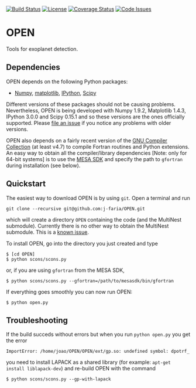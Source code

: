 [![Build Status](https://travis-ci.org/j-faria/OPEN.svg?branch=develop)](https://travis-ci.org/j-faria/OPEN)
[![License](https://img.shields.io/badge/license-MIT-blue.svg)](https://github.com/j-faria/OPEN/blob/master/LICENSE)
[![Coverage Status](https://coveralls.io/repos/j-faria/OPEN/badge.svg?branch=master&service=github)](https://coveralls.io/github/j-faria/OPEN?branch=master)
[![Code Issues](https://www.quantifiedcode.com/api/v1/project/83814cc744824aac8d750ddfa0bb49b4/badge.svg)](https://www.quantifiedcode.com/app/project/83814cc744824aac8d750ddfa0bb49b4)

OPEN
====

Tools for exoplanet detection.


Dependencies
------------

OPEN depends on the following Python packages:

   * [Numpy](http://www.numpy.org/), [matplotlib](http://matplotlib.org/), [IPython](http://ipython.org/), [Scipy](http://scipy.org/)

Different versions of these packages should not be causing problems. Nevertheless, OPEN is being developed with Numpy 1.9.2, Matplotlib 1.4.3, IPython 3.0.0 and Scipy 0.15.1 and so these versions are the ones officially supported. Please [file an issue](https://github.com/j-faria/OPEN/issues) if you notice any problems with older versions.

OPEN also depends on a fairly recent version of the [GNU Compiler Collection](https://gcc.gnu.org/) (at least v4.7) to compile Fortran routines and Python extensions. An easy way to obtain all the compiler/library dependencies [Note: only for 64-bit systems] is to use the [MESA SDK](http://www.astro.wisc.edu/~townsend/static.php?ref=mesasdk) and specify the path to `gfortran` during installation (see below).


Quickstart
----------

The easiest way to download OPEN is by using `git`. Open a terminal and run

    git clone --recursive git@github.com:j-faria/OPEN.git

which will create a directory `OPEN` containing the code (and the MultiNest submodule). Currently there is no other way to obtain the MultiNest submodule. This is a [known issue](https://github.com/j-faria/OPEN/issues/6).

To install OPEN, go into the directory you just created and type

    $ [cd OPEN]
    $ python scons/scons.py

or, if you are using `gfortran` from the MESA SDK,

    $ python scons/scons.py --gfortran=/path/to/mesasdk/bin/gfortran

If everything goes smoothly you can now run OPEN:

    $ python open.py

Troubleshooting
---------------

If the build succeds without errors but when you run `python open.py` you get the error
  
    ImportError: /home/joao/OPEN/OPEN/ext/gp.so: undefined symbol: dpotrf_

you need to install LAPACK as a shared library (for example: `apt-get install liblapack-dev`) and re-build OPEN with the command

    $ python scons/scons.py --gp-with-lapack

